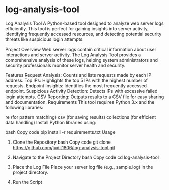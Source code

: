 # log-analysis-tool
Log Analysis Tool
A Python-based tool designed to analyze web server logs efficiently. This tool is perfect for gaining insights into server activity, identifying frequently accessed resources, and detecting potential security threats like suspicious login attempts.

Project Overview
Web server logs contain critical information about user interactions and server activity. The Log Analysis Tool provides a comprehensive analysis of these logs, helping system administrators and security professionals monitor server health and security.

Features
Request Analysis: Counts and lists requests made by each IP address.
Top IPs: Highlights the top 5 IPs with the highest number of requests.
Endpoint Insights: Identifies the most frequently accessed endpoint.
Suspicious Activity Detection: Detects IPs with excessive failed login attempts.
CSV Reporting: Outputs results to a CSV file for easy sharing and documentation.
Requirements
This tool requires Python 3.x and the following libraries:

re (for pattern matching)
csv (for saving results)
collections (for efficient data handling)
Install Python libraries using:

bash
Copy code
pip install -r requirements.txt
Usage
1. Clone the Repository
bash
Copy code
git clone https://github.com/judit1806/log-analysis-tool.git
2. Navigate to the Project Directory
bash
Copy code
cd log-analysis-tool
3. Place the Log File
Place your server log file (e.g., sample.log) in the project directory.

4. Run the Script


